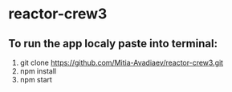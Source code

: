 # reactor-crew3

## To run the app localy paste into terminal:

1. git clone https://github.com/Mitia-Avadiaev/reactor-crew3.git
2. npm install 
3. npm start
